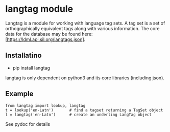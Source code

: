 # langtag module

Langtag is a module for working with language tag sets. A tag set is a set of
orthographically equivalent tags along with various information. The core data
for the database may be found here: [https://ldml.api.sil.org/langtags.json].

## Installatino

- pip install langtag

langtag is only dependent on python3 and its core libraries (including json).

## Example

```
from langtag import lookup, langtag
t = lookup('en-Latn')       # find a tagset returning a TagSet object
l = langtag('en-Latn')      # create an underling LangTag object
```

See pydoc for details
